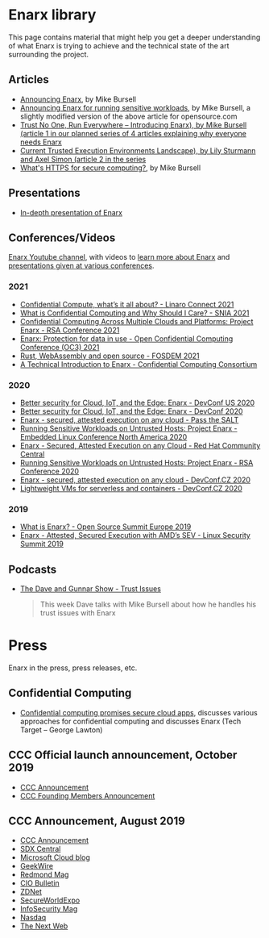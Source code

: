 # Enarx library

This page contains material that might help you get a deeper understanding of what Enarx is trying to achieve and the technical state of the art surrounding the project.

## Articles
- [Announcing Enarx](https://aliceevebob.com/2019/05/07/announcing-enarx/), by Mike Bursell
- [Announcing Enarx for running sensitive workloads](https://opensource.com/article/19/5/enarx-security), by Mike Bursell, a slightly modified version of the above article for opensource.com
- [Trust No One, Run Everywhere – Introducing Enarx), by Mike Bursell (article 1 in our planned series of 4 articles explaining why everyone needs Enarx](https://next.redhat.com/2019/08/16/trust-no-one-run-everywhere-introducing-enarx/)
- [Current Trusted Execution Environments Landscape), by Lily Sturmann and Axel Simon (article 2 in the series](https://next.redhat.com/2019/12/02/current-trusted-execution-environment-landscape/)
- [What's HTTPS for secure computing?](https://opensource.com/article/20/1/confidential-computing), by Mike Bursell


## Presentations
- [In-depth presentation of Enarx](https://github.com/enarx/enarx/wiki/In-depth-Project-Presentation-(slides))

## Conferences/Videos

[Enarx Youtube channel](https://www.youtube.com/channel/UCteWrNEMJfpbBUEKaqdNoBA/), with videos to [learn more about Enarx](https://www.youtube.com/watch?v=XMKjyNVbEK4&list=PL8iKOMwdDNY1_6FnBGg5_DikPWjRJkxds) and [presentations given at various conferences](https://www.youtube.com/watch?v=5wrQSe-IdMI&list=PL8iKOMwdDNY0yGTOzldlIY3G0BBlHkQZD).


### 2021
- [Confidential Compute, what’s it all about? - Linaro Connect 2021](https://connect.linaro.org/resources/armcca/confidential-compute-panel-discussion/)
- [What is Confidential Computing and Why Should I Care? - SNIA 2021](https://www.youtube.com/watch?v=HnLfKUI0_Y4)
- [Confidential Computing Across Multiple Clouds and Platforms: Project Enarx - RSA Conference 2021](https://www.youtube.com/watch?v=ajYWSAwIyPs)
- [Enarx: Protection for data in use - Open Confidential Computing Conference (OC3) 2021](https://www.youtube.com/watch?v=OBme8CuIY5c)
- [Rust, WebAssembly and open source - FOSDEM 2021](https://fosdem.org/2021/schedule/event/tee_enarx/)
- [A Technical Introduction to Enarx - Confidential Computing Consortium](https://www.youtube.com/watch?v=Ku9h1i4tCyQ)

### 2020

* [Better security for Cloud, IoT, and the Edge: Enarx - DevConf US 2020](https://www.youtube.com/watch?v=HCIGHggXcW8)
* [Better security for Cloud, IoT, and the Edge: Enarx - DevConf 2020](https://www.youtube.com/watch?v=y_eDNTIkBBE)
* [Enarx - secured, attested execution on any cloud - Pass the SALT](https://passthesalt.ubicast.tv/videos/2020-enarx-secured-attested-execution-on-any-cloud/)
* [Running Sensitive Workloads on Untrusted Hosts: Project Enarx - Embedded Linux Conference North America 2020](https://www.youtube.com/watch?v=z8KZwBw4aLk)
* [Enarx - Secured, Attested Execution on any Cloud - Red Hat Community Central](https://www.youtube.com/watch?v=5wrQSe-IdMI)
* [Running Sensitive Workloads on Untrusted Hosts: Project Enarx - RSA Conference 2020](https://www.youtube.com/watch?v=AQD5enwA6aM)
* [Enarx - secured, attested execution on any cloud - DevConf.CZ 2020](https://www.youtube.com/watch?v=0MPCT2ocFIo)
* [Lightweight VMs for serverless and containers - DevConf.CZ 2020](https://www.youtube.com/watch?v=ZXSCIYbop0g)

### 2019

* [What is Enarx? - Open Source Summit Europe 2019](https://www.youtube.com/watch?v=OWpoPBfyVFU)
* [Enarx - Attested, Secured Execution with AMD’s SEV - Linux Security Summit 2019](https://www.youtube.com/watch?v=0-ISmJNxGiY)

## Podcasts
- [The Dave and Gunnar Show - Trust Issues](https://dgshow.org/201)
  > This week Dave talks with Mike Bursell about how he handles his trust issues with Enarx

# Press

Enarx in the press, press releases, etc.
## Confidential Computing
- [Confidential computing promises secure cloud apps](https://searchcloudcomputing.techtarget.com/tip/Confidential-computing-promises-secure-cloud-apps), discusses various approaches for confidential computing and discusses Enarx (Tech Target – George Lawton)

## CCC Official launch announcement, October 2019

- [CCC Announcement](https://confidentialcomputing.io/2019/10/17/92/)
- [CCC Founding Members Announcement](https://confidentialcomputing.io/2019/10/17/confidential-computing-consortium-establishes-formation-with-founding-members-and-open-governance-structure/)

## CCC Announcement, August 2019

- [CCC Announcement](https://confidentialcomputing.io/2019/08/21/new-cross-industry-effort-to-advance-computational-trust-and-security-for-next-generation-cloud-and-edge-computing/)
- [SDX Central](https://www.sdxcentral.com/articles/news/microsoft-intel-and-red-hat-back-confidential-computing/2019/08/?c_action=home_slider)
- [Microsoft Cloud blog](https://cloudblogs.microsoft.com/opensource/2019/08/21/microsoft-partners-linux-foundation-announce-confidential-computing-consortium/)
- [GeekWire](https://www.geekwire.com/2019/microsoft-google-red-hat-others-join-forces-cloud-security-confidential-computing-group/)
- [Redmond Mag](https://redmondmag.com/articles/2019/08/21/confidential-computing-consortium.aspx)
- [CIO Bulletin](http://www.ciobulletin.com/security/companies-form-confidential-computing-consortium)
- [ZDNet](https://www.zdnet.com/article/intel-ibm-google-microsoft-others-join-new-security-focused-industry-group/)
- [SecureWorldExpo](https://www.secureworldexpo.com/industry-news/confidential-computing-consortium-cloud-security)
- [InfoSecurity Mag](https://www.infosecurity-magazine.com/news/ossummit-confidential-computing/)
- [Nasdaq](https://www.nasdaq.com/press-release/new-crossindustry-effort-to-advance-computational-trust-and-security-for-nextgeneration-cloud-and-20190821-00621)
- [The Next Web](https://thenextweb.com/security/2019/08/22/google-intel-and-microsoft-partner-to-improve-cloud-security/)
